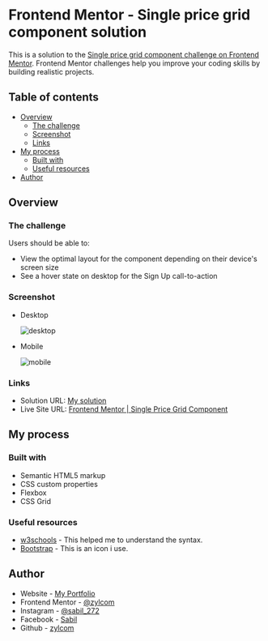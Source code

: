 # Frontend Mentor - Single price grid component solution

This is a solution to the [Single price grid component challenge on Frontend Mentor](https://www.frontendmentor.io/challenges/single-price-grid-component-5ce41129d0ff452fec5abbbc). Frontend Mentor challenges help you improve your coding skills by building realistic projects.

## Table of contents

- [Overview](#overview)
  - [The challenge](#the-challenge)
  - [Screenshot](#screenshot)
  - [Links](#links)
- [My process](#my-process)
  - [Built with](#built-with)
  - [Useful resources](#useful-resources)
- [Author](#author)

## Overview

### The challenge

Users should be able to:

- View the optimal layout for the component depending on their device's screen size
- See a hover state on desktop for the Sign Up call-to-action

### Screenshot

- Desktop

  ![desktop](https://user-images.githubusercontent.com/67725925/138849874-7fe47dff-2a3e-405a-979d-255ecd814d31.png)

- Mobile

  ![mobile](https://user-images.githubusercontent.com/67725925/138849886-d0c73f4d-8029-4c0b-b265-c1c94ecf360d.png)

### Links

- Solution URL: [My solution](https://www.frontendmentor.io/solutions/single-price-grid-component-use-css-grid-iG8GFuTX2)
- Live Site URL: [Frontend Mentor | Single Price Grid Component](https://zylcom.github.io/single-price-grid-component/)

## My process

### Built with

- Semantic HTML5 markup
- CSS custom properties
- Flexbox
- CSS Grid

### Useful resources

- [w3schools](https://www.w3schools.com) - This helped me to understand the syntax.
- [Bootstrap](https://icons.getbootstrap.com) - This is an icon i use.

## Author

- Website - [My Portfolio](https://zylcom.github.io/)
- Frontend Mentor - [@zylcom](https://www.frontendmentor.io/profile/zylcom)
- Instagram - [@sabil_272](https://instagram.com/sabil_272)
- Facebook - [Sabil](https://www.facebook.com/sabil.sabil.7731247)
- Github - [zylcom](https://github.com/zylcom)
